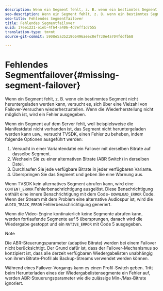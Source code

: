 ```yaml
---
description: Wenn ein Segment fehlt, z. B. wenn ein bestimmtes Segment nicht heruntergeladen werden kann, versucht es, sich über eine Vielzahl von Failover-Versuchen wiederherzustellen. Wenn die Wiederherstellung nicht möglich ist, wird ein Fehler ausgegeben.
seo-description: Wenn ein Segment fehlt, z. B. wenn ein bestimmtes Segment nicht heruntergeladen werden kann, versucht es, sich über eine Vielzahl von Failover-Versuchen wiederherzustellen. Wenn die Wiederherstellung nicht möglich ist, wird ein Fehler ausgegeben.
seo-title: Fehlendes Segmentfailover
title: Fehlendes Segmentfailover
uuid: 17ee1221-e1eb-4f64-a406-4d7eff1d7555
translation-type: tm+mt
source-git-commit: 5908e5a3521966496aeec0ef730e4a704fddfb68

---
```



# Fehlendes Segmentfailover{#missing-segment-failover}

Wenn ein Segment fehlt, z. B. wenn ein bestimmtes Segment nicht heruntergeladen werden kann, versucht es, sich über eine Vielzahl von Failover-Versuchen wiederherzustellen. Wenn die Wiederherstellung nicht möglich ist, wird ein Fehler ausgegeben.

Wenn ein Segment auf dem Server fehlt, weil beispielsweise die Manifestdatei nicht vorhanden ist, das Segment nicht heruntergeladen werden kann usw., versucht TVSDK, einen Fehler zu beheben, indem folgende Optionen ausgeführt werden:

1. Versucht in einer Variantendatei ein Failover mit derselben Bitrate auf dasselbe Segment.
1. Wechseln Sie zu einer alternativen Bitrate (ABR Switch) in derselben Datei.
1. Durchlaufen Sie jede verfügbare Bitrate in jeder verfügbaren Variante.
1. Überspringen Sie das Segment und geben Sie eine Warnung aus.

Wenn TVSDK kein alternatives Segment abrufen kann, wird eine `CONTENT_ERROR` Fehlerbenachrichtigung ausgelöst. Diese Benachrichtigung enthält eine innere Benachrichtigung mit dem Code- `DOWNLOAD_ERROR` Code. Wenn der Stream mit dem Problem eine alternative Audiospur ist, wird die `AUDIO_TRACK_ERROR` Fehlerbenachrichtigung generiert.

Wenn die Video-Engine kontinuierlich keine Segmente abrufen kann, werden fortlaufende Segmente auf 5 übersprungen, danach wird die Wiedergabe gestoppt und ein `NATIVE_ERROR` mit Code 5 ausgegeben.

>[!NOTE]
>
>Die ABR-Steuerungsparameter (adaptive Bitrate) werden bei einem Failover nicht berücksichtigt. Der Grund dafür ist, dass der Failover-Mechanismus so konzipiert ist, dass alle derzeit verfügbaren Wiedergabelisten unabhängig von ihrem Bitrate-Profil als Backup-Streams verwendet werden können.
>
>Während eines Failover-Vorgangs kann es einen Profil-Switch geben. Tritt beim Herunterladen eines der Wiedergabelistensegmente ein Fehler auf, werden ABR-Steuerungsparameter wie die zulässige Min-/Max-Bitrate ignoriert.


